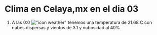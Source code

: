 # Clima en Celaya,mx en el dia 03

1. A las 0:0 !["icon weather"](http://openweathermap.org/img/w/03n.png) tenemos una temperatura de 21.68 C con nubes dispersas y  vientos de 3.1 y nubosidad al 40%
